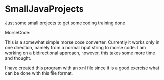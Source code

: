 # SmallJavaProjects
Just some small projects to get some coding training done


MorseCode:

This is a somewhat simple morse code converter.
Currently it works only in one direction, namely from
a normal input string to morse code. I am working on a bidirectional approach,
however, this takes some more time and thought.

I have created this program with an xml file since it is a good exercise what can be
done with this file format.
